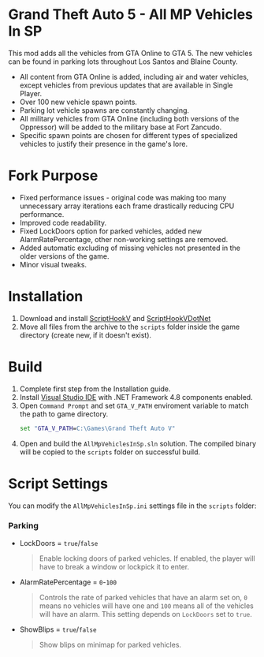 # Grand Theft Auto 5 - All MP Vehicles In SP
This mod adds all the vehicles from GTA Online to GTA 5. The new vehicles can be found in parking lots throughout Los Santos and Blaine County.
- All content from GTA Online is added, including air and water vehicles, except vehicles from previous updates that are available in Single Player.
- Over 100 new vehicle spawn points.
- Parking lot vehicle spawns are constantly changing.
- All military vehicles from GTA Online (including both versions of the Oppressor) will be added to the military base at Fort Zancudo.
- Specific spawn points are chosen for different types of specialized vehicles to justify their presence in the game's lore.

# Fork Purpose
- Fixed performance issues - original code was making too many unnecessary array iterations each frame drastically reducing CPU performance.
- Improved code readability.
- Fixed LockDoors option for parked vehicles, added new AlarmRatePercentage, other non-working settings are removed.
- Added automatic excluding of missing vehicles not presented in the older versions of the game.
- Minor visual tweaks.

# Installation
1. Download and install [ScriptHookV](http://dev-c.com/gtav/scripthookv/) and [ScriptHookVDotNet](https://github.com/scripthookvdotnet/scripthookvdotnet/releases/latest)
2. Move all files from the archive to the `scripts` folder inside the game directory (create new, if it doesn't exist).

# Build
1. Complete first step from the Installation guide.
2. Install [Visual Studio IDE](https://visualstudio.microsoft.com/) with .NET Framework 4.8 components enabled.
3. Open `Command Prompt` and set `GTA_V_PATH` enviroment variable to match the path to game directory.
    ```bat
    set "GTA_V_PATH=C:\Games\Grand Theft Auto V"
    ```
4. Open and build the `AllMpVehiclesInSp.sln` solution. The compiled binary will be copied to the `scripts` folder on successful build.

# Script Settings
You can modify the `AllMpVehiclesInSp.ini` settings file in the `scripts` folder:
### Parking
- LockDoors = `true`/`false`
  > Enable locking doors of parked vehicles. If enabled, the player will have to break a window or lockpick it to enter.
- AlarmRatePercentage = `0`-`100`
  > Controls the rate of parked vehicles that have an alarm set on, `0` means no vehicles will have one and `100` means all of the vehicles will have an alarm. This setting depends on `LockDoors` set to `true`.
- ShowBlips = `true`/`false`
  > Show blips on minimap for parked vehicles.
